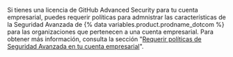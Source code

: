 Si tienes una licencia de GitHub Advanced Security para tu cuenta empresarial, puedes requerir políticas para admnistrar las características de la Seguridad Avanzada de {% data variables.product.prodname_dotcom %} para las organizaciones que pertenecen a una cuenta empresarial. Para obtener más información, consulta la sección "[Requerir políticas de Seguridad Avanzada en tu cuenta empresarial](/github/setting-up-and-managing-your-enterprise/setting-policies-for-organizations-in-your-enterprise-account/enforcing-policies-for-advanced-security-in-your-enterprise-account)".